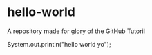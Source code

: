 # hello-world
A repository made for glory of the GitHub Tutoril


System.out.println("hello world yo");
